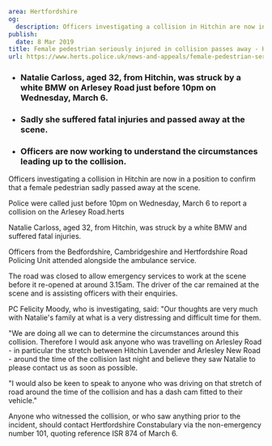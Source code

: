 ```yaml
area: Hertfordshire
og:
  description: Officers investigating a collision in Hitchin are now in a position to confirm that a female pedestrian sadly passed away at the scene.
publish:
  date: 8 Mar 2019
title: Female pedestrian seriously injured in collision passes away - Hitchin
url: https://www.herts.police.uk/news-and-appeals/female-pedestrian-seriously-injured-in-collision-passes-away-hitchin-2705g
```

* ### Natalie Carloss, aged 32, from Hitchin, was struck by a white BMW on Arlesey Road just before 10pm on Wednesday, March 6.

 * ### Sadly she suffered fatal injuries and passed away at the scene.

 * ### Officers are now working to understand the circumstances leading up to the collision.

Officers investigating a collision in Hitchin are now in a position to confirm that a female pedestrian sadly passed away at the scene.

Police were called just before 10pm on Wednesday, March 6 to report a collision on the Arlesey Road.herts

Natalie Carloss, aged 32, from Hitchin, was struck by a white BMW and suffered fatal injuries.

Officers from the Bedfordshire, Cambridgeshire and Hertfordshire Road Policing Unit attended alongside the ambulance service.

The road was closed to allow emergency services to work at the scene before it re-opened at around 3.15am. The driver of the car remained at the scene and is assisting officers with their enquiries.

PC Felicity Moody, who is investigating, said: "Our thoughts are very much with Natalie's family at what is a very distressing and difficult time for them.

"We are doing all we can to determine the circumstances around this collision. Therefore I would ask anyone who was travelling on Arlesley Road - in particular the stretch between Hitchin Lavender and Arlesley New Road - around the time of the collision last night and believe they saw Natalie to please contact us as soon as possible.

"I would also be keen to speak to anyone who was driving on that stretch of road around the time of the collision and has a dash cam fitted to their vehicle."

Anyone who witnessed the collision, or who saw anything prior to the incident, should contact Hertfordshire Constabulary via the non-emergency number 101, quoting reference ISR 874 of March 6.
